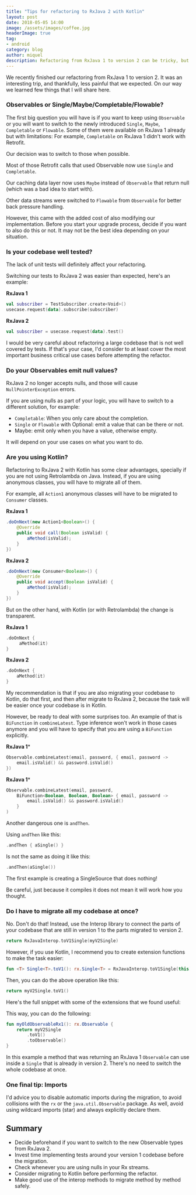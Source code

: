 ```yaml
---
title: "Tips for refactoring to RxJava 2 with Kotlin"
layout: post
date: 2018-05-05 14:00
image: /assets/images/coffee.jpg
headerImage: true
tag:
- android
category: blog
author: miquel
description: Refactoring from RxJava 1 to version 2 can be tricky, but we can improve the experience with the help of Kotlin
---
```


We recently finished our refactoring from RxJava 1 to version 2. It was an
interesting trip, and thankfully, less painful that we expected. On our way
we learned few things that I will share here.

### Observables or Single/Maybe/Completable/Flowable?

The first big question you will have is if you want to keep using `Observable`
or you will want to switch to the newly introduced `Single`, `Maybe`, `Completable`
or `Flowable`. Some of them were available on RxJava 1 already but with limitations:
For example, `Completable` on RxJava 1 didn't work with Retrofit.

Our decision was to switch to those when possible.

Most of those Retrofit calls that used Observable now use `Single` and `Completable`.

Our caching data layer now uses `Maybe` instead of `Observable` that return null
(which was a bad idea to start with).

Other data streams were switched to `Flowable` from `Observable` for better back
pressure handling.

However, this came with the added cost of also modifying our implementation.
Before you start your upgrade process, decide if you want to also do this or
not. It may not be the best idea depending on your situation.

### Is your codebase well tested?

The lack of unit tests will definitely affect your refactoring.

Switching our tests to RxJava 2 was easier than expected, here's an example:

**RxJava 1**
```kotlin
val subscriber = TestSubscriber.create<Void>()
usecase.request(data).subscribe(subscriber)
```

**RxJava 2**
```kotlin
val subscriber = usecase.request(data).test()
```

I would be very careful about refactoring a large codebase that is not well
covered by tests. If that's your case, I'd consider to at least cover the most
important business critical use cases before attempting the refactor.

### Do your Observables emit null values?

RxJava 2 no longer accepts nulls, and those will cause `NullPointerException`
errors.

If you are using nulls as part of your logic, you will have to switch
to a different solution, for example:

- `Completable`: When you only care about the completion.
- `Single` or `Flowable` with Optional: emit a value that can be there or not.
- Maybe: emit only when you have a value, otherwise empty.

It will depend on your use cases on what you want to do.

### Are you using Kotlin?

Refactoring to RxJava 2 with Kotlin has some clear advantages, specially
if you are not using Retrolambda on Java. Instead, if you are using
anonymous classes, you will have to migrate all of them.

For example, all `Action1` anonymous classes will have to be migrated to `Consumer`
classes.

**RxJava 1**

```java
.doOnNext(new Action1<Boolean>() {
    @Override
    public void call(Boolean isValid) {
        aMethod(isValid);
    }
})
```

**RxJava 2**

```java
.doOnNext(new Consumer<Boolean>() {
    @Override
    public void accept(Boolean isValid) {
        aMethod(isValid);
    }
})
```

But on the other hand, with Kotlin (or with Retrolambda) the change is transparent.

**RxJava 1**

```kotlin
.doOnNext {
     aMethod(it)
}
```

**RxJava 2**

```kotlin
.doOnNext {
    aMethod(it)
}
```

My recommendation is that if you are also migrating your codebase to Kotlin,
do that first, and then after migrate to RxJava 2, because the task will be
easier once your codebase is in Kotlin.

However, be ready to deal with some surprises too. An example of that is
`BiFunction` in `combineLatest`. Type inference won't work in those cases
anymore and you will have to specify that you are using a `BiFunction`
explicitly.

**RxJava 1***

```kotlin
Observable.combineLatest(email, password, { email, password ->
    email.isValid() && password.isValid()
})
```

**RxJava 1***

```kotlin
Observable.combineLatest(email, password,
    BiFunction<Boolean, Boolean, Boolean> { email, password ->
        email.isValid() && password.isValid()
    }
)
```

Another dangerous one is `andThen`.

Using `andThen` like this:

```kotlin
.andThen { aSingle() }
```

Is not the same as doing it like this:

```kotlin
.andThen(aSingle())
```

The first example is creating a SingleSource that does nothing!

Be careful, just because it compiles it does not mean it will work how you thought.

### Do I have to migrate all my codebase at once?

No. Don't do that! Instead, use the Interop library to connect the parts of
your codebase that are still in version 1 to the parts migrated to version 2.

```kotlin
return RxJavaInterop.toV1Single(myV2Single)
```

However, if you use Kotlin, I recommend you to create extension
functions to make the task easier:

```kotlin
fun <T> Single<T>.toV1(): rx.Single<T> = RxJavaInterop.toV1Single(this)
```

Then, you can do the above operation like this:

```kotlin
return myV2Single.toV1()
```

Here's the full snippet with some of the extensions that we found useful:

<script src="https://gist.github.com/miquelbeltran/aec73df3f2511a98c0ec51e4cc9a44b4.js"></script>

This way, you can do the following:

```kotlin
fun myOldObservableRx1(): rx.Observable {
    return myV2Single
        .toV1()
        .toObservable()
}
```

In this example a method that was returning an RxJava 1 `Observable` can use
inside a `Single` that is already in version 2. There's no need to switch
the whole codebase at once.

### One final tip: Imports

I'd advice you to disable automatic imports during the migration, to avoid
collisions with the `rx` or the `java.util.Observable` package. As well, avoid using
wildcard imports (star) and always explicitly declare them.

## Summary

- Decide beforehand if you want to switch to the new Observable types from RxJava 2.
- Invest time implementing tests around your version 1 codebase before the migration.
- Check whenever you are using nulls in your Rx streams.
- Consider migrating to Kotlin before performing the refactor.
- Make good use of the interop methods to migrate method by method safely.


